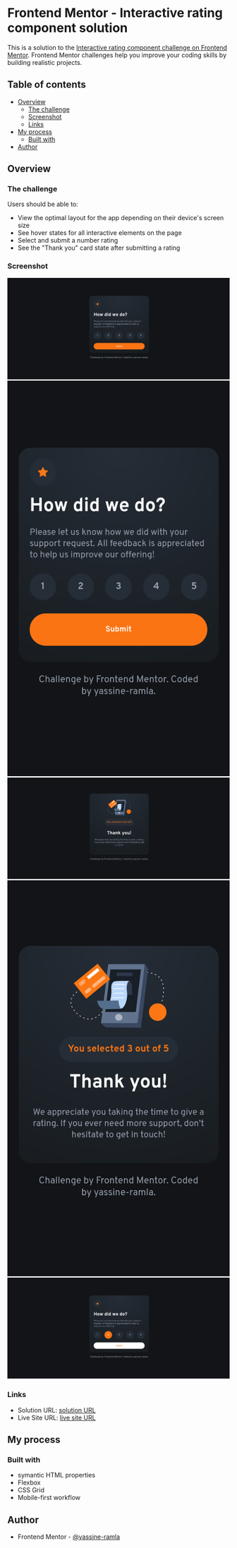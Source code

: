 # Frontend Mentor - Interactive rating component solution

This is a solution to the [Interactive rating component challenge on Frontend Mentor](https://www.frontendmentor.io/challenges/interactive-rating-component-koxpeBUmI). Frontend Mentor challenges help you improve your coding skills by building realistic projects.

## Table of contents

- [Overview](#overview)
  - [The challenge](#the-challenge)
  - [Screenshot](#screenshot)
  - [Links](#links)
- [My process](#my-process)
  - [Built with](#built-with)
- [Author](#author)

## Overview

### The challenge

Users should be able to:

- View the optimal layout for the app depending on their device's screen size
- See hover states for all interactive elements on the page
- Select and submit a number rating
- See the "Thank you" card state after submitting a rating

### Screenshot

![](./screenshot-desktop.png)
![](./screenshot-mobile.png)
![](./screenshot-desktop-thank-you.png)
![](./screenshot-mobile-thank-you.png)
![](./screenshot-active.png)

### Links

- Solution URL: [solution URL](https://yassine-ramla.github.io/Frontend-Mentor_Interactive-rating-component/)
- Live Site URL: [live site URL](https://www.frontendmentor.io/solutions/ive-used-the-local-storage-js-api-as-a-simple-solution-to-passs-data-hqjgoVK1Jf)

## My process

### Built with

- symantic HTML properties
- Flexbox
- CSS Grid
- Mobile-first workflow

## Author

- Frontend Mentor - [@yassine-ramla](https://www.frontendmentor.io/profile/yassine-ramla)
